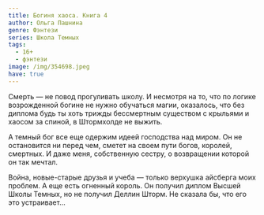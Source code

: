 ```yaml
---
title: Богиня хаоса. Книга 4
author: Ольга Пашнина
genre: Фэнтези
series: Школа Темных
tags:
  - 16+
  - фэнтези
image: /img/354698.jpeg
have: true
---
```

Смерть — не повод прогуливать школу. И несмотря на то, что по логике возрожденной богине не нужно обучаться магии, оказалось, что без диплома будь ты хоть трижды бессмертным существом с крыльями и хаосом за спиной, в Штормхолде не выжить.

А темный бог все еще одержим идеей господства над миром. Он не остановится ни перед чем, сметет на своем пути богов, королей, смертных. И даже меня, собственную сестру, о возвращении которой он так мечтал.

Война, новые-старые друзья и учеба — только верхушка айсберга моих проблем. А еще есть огненный король. Он получил диплом Высшей Школы Темных, но не получил Деллин Шторм. Не сказала бы, что его это устраивает...